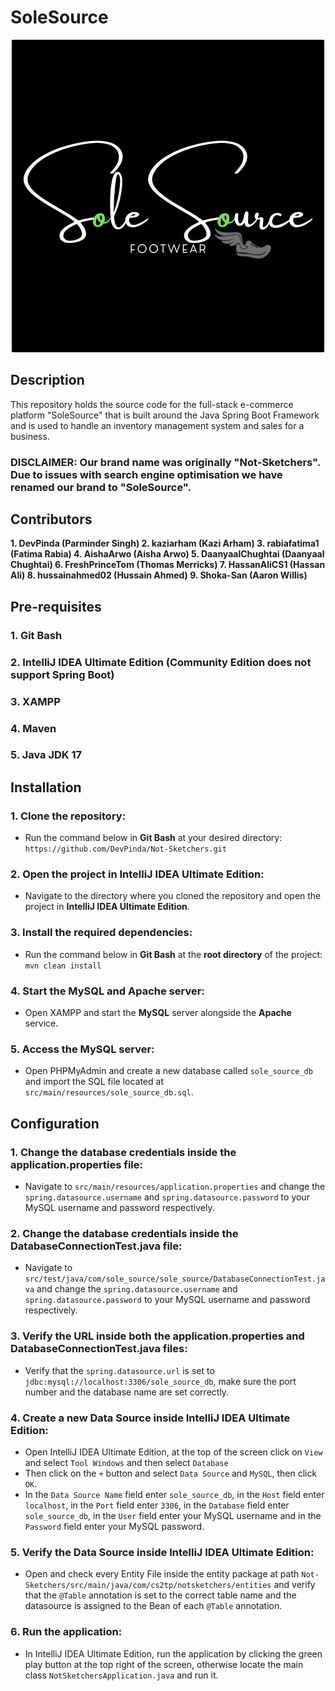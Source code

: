 # SoleSource

<p align="center">
<img width="500" height="500" src="https://raw.githubusercontent.com/DevPinda/Not-Sketchers/main/Not-Sketchers/src/main/resources/static/img/Logo/5.png">
</p>

## Description

This repository holds the source code for the full-stack e-commerce platform "SoleSource" that is built around the Java Spring Boot Framework and is used to handle an inventory management system and sales for a business.

### **DISCLAIMER: Our brand name was originally "Not-Sketchers". Due to issues with search engine optimisation we have renamed our brand to "SoleSource".**

## Contributors

<b> 1. DevPinda (Parminder Singh)
2. kaziarham (Kazi Arham)
3. rabiafatima1 (Fatima Rabia)
4. AishaArwo (Aisha Arwo)
5. DaanyaalChughtai (Daanyaal Chughtai)
6. FreshPrinceTom (Thomas Merricks)
7. HassanAliCS1 (Hassan Ali)
8. hussainahmed02 (Hussain Ahmed)
9. Shoka-San (Aaron Willis) </b>

## Pre-requisites

### 1. Git Bash
### 2. IntelliJ IDEA Ultimate Edition (Community Edition does not support Spring Boot)
### 3. XAMPP
### 4. Maven
### 5. Java JDK 17

## Installation

### 1. Clone the repository: 
- Run the command below in <b>Git Bash</b> at your desired directory: ```https://github.com/DevPinda/Not-Sketchers.git```

### 2. Open the project in IntelliJ IDEA Ultimate Edition:
- Navigate to the directory where you cloned the repository and open the project in <b>IntelliJ IDEA Ultimate Edition</b>.

### 3. Install the required dependencies:
- Run the command below in <b>Git Bash</b> at the <b>root directory</b> of the project: ```mvn clean install```

### 4. Start the MySQL and Apache server:
- Open XAMPP and start the <b>MySQL</b> server alongside the <b>Apache</b> service.

### 5. Access the MySQL server:
- Open PHPMyAdmin and create a new database called ```sole_source_db``` and import the SQL file located at ```src/main/resources/sole_source_db.sql```.

## Configuration

### 1. Change the database credentials inside the application.properties file:
- Navigate to ```src/main/resources/application.properties``` and change the ```spring.datasource.username``` and ```spring.datasource.password``` to your MySQL username and password respectively.

### 2. Change the database credentials inside the DatabaseConnectionTest.java file:
- Navigate to ```src/test/java/com/sole_source/sole_source/DatabaseConnectionTest.java``` and change the ```spring.datasource.username``` and ```spring.datasource.password``` to your MySQL username and password respectively.

### 3. Verify the URL inside both the application.properties and DatabaseConnectionTest.java files:
- Verify that the ```spring.datasource.url``` is set to ```jdbc:mysql://localhost:3306/sole_source_db```, make sure the port number and the database name are set correctly.

### 4. Create a new Data Source inside IntelliJ IDEA Ultimate Edition:
- Open IntelliJ IDEA Ultimate Edition, at the top of the screen click on ```View``` and select ```Tool Windows``` and then select ```Database```
- Then click on the ```+``` button and select ```Data Source``` and ```MySQL```, then click ```OK```.
- In the ```Data Source Name``` field enter ```sole_source_db```, in the ```Host``` field enter ```localhost```, in the ```Port``` field enter ```3306```, in the ```Database``` field enter ```sole_source_db```, in the ```User``` field enter your MySQL username and in the ```Password``` field enter your MySQL password.

### 5. Verify the Data Source inside IntelliJ IDEA Ultimate Edition:
- Open and check every Entity File inside the entity package at path ```Not-Sketchers/src/main/java/com/cs2tp/notsketchers/entities``` and verify that the ```@Table``` annotation is set to the correct table name and the datasource is assigned to the Bean of each ```@Table``` annotation.

### 6. Run the application:
- In IntelliJ IDEA Ultimate Edition, run the application by clicking the green play button at the top right of the screen, otherwise locate the main class ```NotSketchersApplication.java``` and run it.